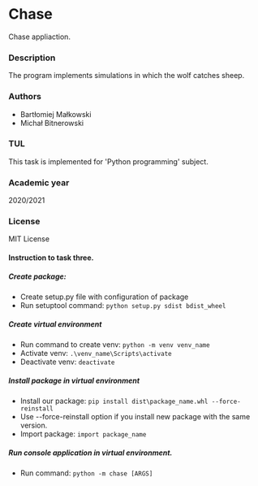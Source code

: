 # Chase

Chase appliaction.

### Description

The program implements simulations in which the wolf catches sheep.

### Authors
- Bartłomiej Małkowski
- Michał Bitnerowski

### TUL

This task is implemented for 'Python programming' subject.

### Academic year

2020/2021

### License

MIT License

#### Instruction to task three.

##### Create package:

- Create setup.py file with configuration of package
- Run setuptool command: 
```python setup.py sdist bdist_wheel```

##### Create virtual environment

- Run command to create venv: 
```python -m venv venv_name```
- Activate venv: 
```.\venv_name\Scripts\activate```
- Deactivate venv:
```deactivate```

##### Install package in virtual environment

- Install our package: 
```pip install dist\package_name.whl --force-reinstall```
- Use --force-reinstall option if you install new package with the same version.
- Import package: 
```import package_name```

##### Run console application in virtual environment.

- Run command: 
```python -m chase [ARGS]```
